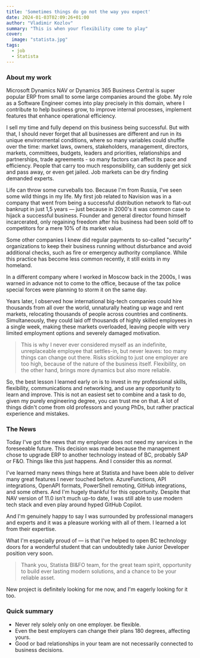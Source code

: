 ```yaml
---
title: 'Sometimes things do go not the way you expect'
date: 2024-01-03T02:09:26+01:00
author: "Vladimir Kozlov"
summary: "This is when your flexibility come to play"
cover:
  image: "statista.jpg"
tags:
  - job
  - Statista
---
```

### About my work
Microsoft Dynamics NAV or Dynamics 365 Business Central is super popular ERP from small to some large companies around the globe. My role as a Software Engineer comes into play precisely in this domain, where I contribute to help business grow, to improve internal processes, implement features that enhance operational efficiency.

I sell my time and fully depend on this business being successful. But with that, I should never forget that all businesses are different and run in its unique environmental conditions, where so many variables could shuffle over the time: market laws, owners, stakeholders, management, directors, markets, committees, budgets, leaders and priorities, relationships and partnerships, trade agreements - so many factors can affect its pace and efficiency. People that carry too much responsibility, can suddenly get sick and pass away, or even get jailed. Job markets can be dry finding demanded experts.

Life can throw some curveballs too. Because I'm from Russia, I've seen some wild things in my life. My first job related to Navision was in a company that went from being a successful distribution network to flat-out bankrupt in just 1,5 years — just because in 2000's it was common case to hijack a successful business. Founder and general director found himself incarcerated, only regaining freedom after his business had been sold off to competitors for a mere 10% of its market value.

Some other companies I knew did regular payments to so-called "security" organizations to keep their business running without disturbance and avoid additional checks, such as fire or emergency authority compliance. While this practice has become less common recently, it still exists in my homeland.

In a different company where I worked in Moscow back in the 2000s, I was warned in advance not to come to the office, because of the tax police special forces were planning to storm it on the same day.

Years later, I observed how international big-tech companies could hire thousands from all over the world, unnaturally heating up wage and rent markets, relocating thousands of people across countries and continents. Simultaneously, they could laid off thousands of highly skilled employees in a single week, making these markets overloaded, leaving people with very limited employment options and severely damaged motivation.

> This is why I never ever considered myself as an indefinite, unreplaceable employee that settles-in, but never leaves: too many things can change out there. Risks sticking to just one employer are too high, because of the nature of the business itself. Flexibility, on the other hand, brings more dynamics but also more reliable.

So, the best lesson I learned early on is to invest in my professional skills, flexibility, communications and networking, and use any opportunity to learn and improve. This is not an easiest set to combine and a task to do, given my purely engineering degree, you can trust me on that. A lot of things didn't come from old professors and young PhDs, but rather practical experience and mistakes.

### The News
Today I've got the news that my employer does not need my services in the foreseeable future. This decision was made because the management chose to upgrade ERP to another technology instead of BC, probably SAP or F&O. Things like this just happens. And I consider this as *normal*.

I've learned many news things here at Statista and have been able to deliver many great features  I never touched before. AzureFunctions, API integrations, OpenAPI formats, PowerShell remoting, GitHub integrations, and some others. And I'm hugely thankful for this opportunity. Despite that NAV version of 11.0 isn't much up-to date, I was still able to use modern tech stack and even play around hyped GitHub Copilot.

And I'm genuinely happy to say I was surrounded by professional managers and experts and it was a pleasure working with all of them. I learned a lot from their expertise.

What I'm especially proud of — is that I've helped to open BC technology doors for a wonderful student that can undoubtedly take Junior Developer position very soon.

> Thank you, Statista BI&FO team, for the great team spirit, opportunity to build ever lasting modern solutions, and a chance to be your reliable asset.

New project is definitely looking for me now, and I'm eagerly looking for it too.

### Quick summary
 - Never rely solely only on one employer. be flexible.
 - Even the best employers can change their plans 180 degrees, affecting yours.
 - Good or bad relationships in your team are not necessarily connected to business decisions.